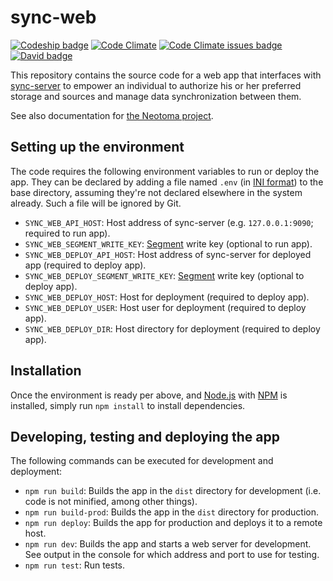 # sync-web

[![Codeship badge](https://codeship.com/projects/9e06bd90-eadc-0134-d7cf-0e4301b0d4b6/status?branch=master)](https://app.codeship.com/projects/207842)
[![Code Climate](https://codeclimate.com/github/neotoma/sync-web/badges/gpa.svg)](https://codeclimate.com/github/neotoma/sync-web)
[![Code Climate issues badge](https://codeclimate.com/github/neotoma/sync-web/badges/issue_count.svg)](https://codeclimate.com/github/neotoma/sync-web/issues)
[![David badge](https://david-dm.org/neotoma/sync-web.svg)](https://david-dm.org/neotoma/sync-web)

This repository contains the source code for a web app that interfaces with [sync-server](https://github.com/neotoma/sync-server) to empower an individual to authorize his or her preferred storage and sources and manage data synchronization between them.

See also documentation for [the Neotoma project](https://github.com/neotoma/documentation).

## Setting up the environment

The code requires the following environment variables to run or deploy the app. They can be declared by adding a file named `.env` (in [INI format](https://en.wikipedia.org/wiki/INI_file)) to the base directory, assuming they're not declared elsewhere in the system already. Such a file will be ignored by Git.

- `SYNC_WEB_API_HOST`: Host address of sync-server (e.g. `127.0.0.1:9090`; required to run app).
- `SYNC_WEB_SEGMENT_WRITE_KEY`: [Segment](https://segment.com) write key (optional to run app).
- `SYNC_WEB_DEPLOY_API_HOST`: Host address of sync-server for deployed app (required to deploy app).
- `SYNC_WEB_DEPLOY_SEGMENT_WRITE_KEY`: [Segment](https://segment.com) write key (optional to deploy app).
- `SYNC_WEB_DEPLOY_HOST`: Host for deployment (required to deploy app).
- `SYNC_WEB_DEPLOY_USER`: Host user for deployment (required to deploy app).
- `SYNC_WEB_DEPLOY_DIR`: Host directory for deployment (required to deploy app).

## Installation

Once the environment is ready per above, and [Node.js](http://nodejs.org/) with [NPM](https://www.npmjs.com/) is installed, simply run `npm install` to install dependencies.

## Developing, testing and deploying the app

The following commands can be executed for development and deployment:

- `npm run build`: Builds the app in the `dist` directory for development (i.e. code is not minified, among other things).
- `npm run build-prod`: Builds the app in the `dist` directory for production.
- `npm run deploy`: Builds the app for production and deploys it to a remote host.
- `npm run dev`: Builds the app and starts a web server for development. See output in the console for which address and port to use for testing.
- `npm run test`: Run tests.